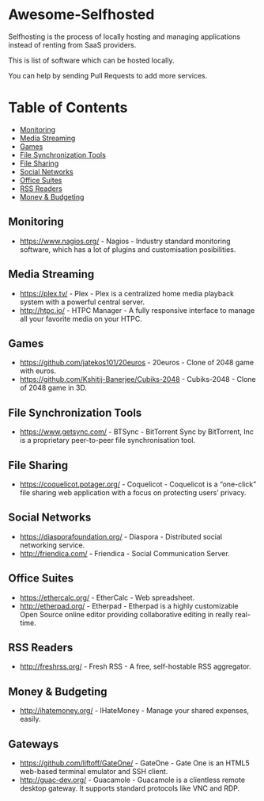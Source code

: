 # Awesome-Selfhosted

Selfhosting is the process of locally hosting and managing applications instead of renting from SaaS providers.

This is list of software which can be hosted locally.

You can help by sending Pull Requests to add more services.

Table of Contents
=================

  * [Monitoring](#monitoring)
  * [Media Streaming](#media-streaming)
  * [Games](#games)
  * [File Synchronization Tools](#file-synchronization-tools)
  * [File Sharing](#file-sharing)
  * [Social Networks](#social-networks)
  * [Office Suites](#office-suites)
  * [RSS Readers](#rss-readers)
  * [Money & Budgeting](#money-budgeting)

## Monitoring

  * https://www.nagios.org/ - Nagios - Industry standard monitoring software, which has a lot of plugins and customisation posibilities.


## Media Streaming

  * https://plex.tv/ - Plex - Plex is a centralized home media playback system with a powerful central server.
  * http://htpc.io/  - HTPC Manager - A fully responsive interface to manage all your favorite media on your HTPC.

## Games

  * https://github.com/jatekos101/20euros - 20euros - Clone of 2048 game with euros.
  * https://github.com/Kshitij-Banerjee/Cubiks-2048 - Cubiks-2048 - Clone of 2048 game in 3D.

## File Synchronization Tools

  * https://www.getsync.com/ - BTSync - BitTorrent Sync by BitTorrent, Inc is a proprietary peer-to-peer file synchronisation tool.

## File Sharing

  * https://coquelicot.potager.org/ - Coquelicot - Coquelicot is a “one-click” file sharing web application with a focus on protecting users’ privacy.

## Social Networks

  * https://diasporafoundation.org/ - Diaspora - Distributed social networking service.
  * http://friendica.com/ - Friendica - Social Communication Server.

## Office Suites

  * https://ethercalc.org/ - EtherCalc - Web spreadsheet.
  * http://etherpad.org/ - Etherpad - Etherpad is a highly customizable Open Source online editor providing collaborative editing in really real-time.

## RSS Readers

  * http://freshrss.org/ - Fresh RSS - A free, self-hostable RSS aggregator.

## Money & Budgeting

  * http://ihatemoney.org/ - IHateMoney - Manage your shared expenses, easily.

## Gateways

  * https://github.com/liftoff/GateOne/ - GateOne - Gate One is an HTML5 web-based terminal emulator and SSH client.
  * http://guac-dev.org/ - Guacamole - Guacamole is a clientless remote desktop gateway. It supports standard protocols like VNC and RDP.
